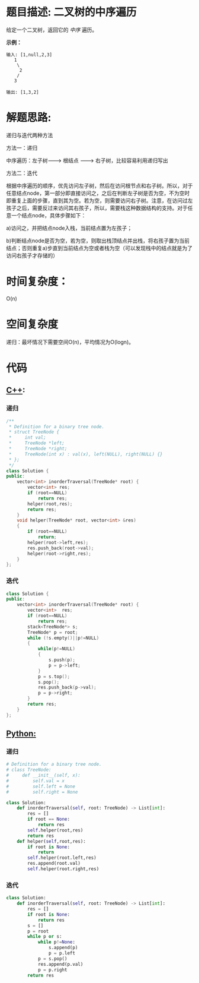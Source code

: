 # 题目描述:  二叉树的中序遍历

给定一个二叉树，返回它的 *中序* 遍历。

**示例：**
```
输入: [1,null,2,3]
   1
    \
     2
    /
   3

输出: [1,3,2]
```

# 解题思路:
递归与迭代两种方法

方法一：递归

  中序遍历：左子树---> 根结点 ---> 右子树，比较容易利用递归写出

方法二：迭代
   
   根据中序遍历的顺序，优先访问左子树，然后在访问根节点和右子树。所以，对于任意结点node，第一部分即直接访问之，之后在判断左子树是否为空，不为空时即重复上面的步骤，直到其为空。若为空，则需要访问右子树。注意，在访问过左孩子之后，需要反过来访问其右孩子，所以，需要栈这种数据结构的支持。对于任意一个结点node，具体步骤如下：

a)访问之，并把结点node入栈，当前结点置为左孩子；

b)判断结点node是否为空，若为空，则取出栈顶结点并出栈，将右孩子置为当前结点；否则重复a)步直到当前结点为空或者栈为空（可以发现栈中的结点就是为了访问右孩子才存储的）
   

# 时间复杂度：
  O(n) 
# 空间复杂度
  递归：最坏情况下需要空间O(n)，平均情况为O(logn)。
# 代码

## [C++](./Binary-Tree-Inorder-Traversal.cpp):

###  递归
```c++
/**
 * Definition for a binary tree node.
 * struct TreeNode {
 *     int val;
 *     TreeNode *left;
 *     TreeNode *right;
 *     TreeNode(int x) : val(x), left(NULL), right(NULL) {}
 * };
 */
class Solution {
public:
    vector<int> inorderTraversal(TreeNode* root) {
        vector<int> res;
        if (root==NULL)
            return res;
        helper(root,res);
        return res;
    }
    void helper(TreeNode* root, vector<int> &res)
    {
        if (root==NULL)
            return;
        helper(root->left,res);
        res.push_back(root->val);
        helper(root->right,res);
    }
};
```

###  迭代
```c++
class Solution {
public:
    vector<int> inorderTraversal(TreeNode* root) {
        vector<int>  res;
        if (root==NULL)
            return res;
        stack<TreeNode*> s;
        TreeNode* p = root;
        while (!s.empty()||p!=NULL)
        {
            while(p!=NULL)
            {
                s.push(p);
                p = p->left;
            }
            p = s.top();
            s.pop();
            res.push_back(p->val);
            p = p->right;
        }
        return res;
    }
};
```

## [Python:](https://github.com/bryceustc/LeetCode_Note/blob/master/python/Binary-Tree-Inorder-Traversal/Binary-Tree-Inorder-Traversal.py)
###  递归
```python
# Definition for a binary tree node.
# class TreeNode:
#     def __init__(self, x):
#         self.val = x
#         self.left = None
#         self.right = None

class Solution:
    def inorderTraversal(self, root: TreeNode) -> List[int]:
        res = []
        if root == None:
            return res
        self.helper(root,res)
        return res
    def helper(self,root,res):
        if root is None:
            return
        self.helper(root.left,res)
        res.append(root.val)
        self.helper(root.right,res)
```

###  迭代 
```python
class Solution:
    def inorderTraversal(self, root: TreeNode) -> List[int]:
        res = []
        if root is None:
            return res
        s = []
        p = root
        while p or s:
            while p!=None:
                s.append(p)
                p = p.left
            p = s.pop()
            res.append(p.val)
            p = p.right
        return res
```


